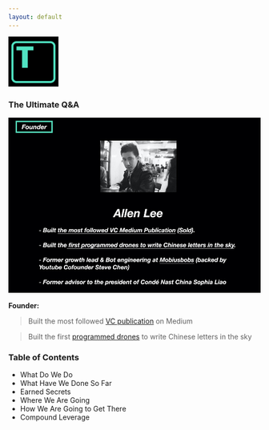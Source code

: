 ```yaml
---
layout: default
---
```


<img src="images/tars.png" alt="sample image" width="100" height="100">


### The Ultimate Q&A


<img src="images/founder.png" alt="sample image" width="600" height="350">

**Founder:**

> Built the most followed [VC publication](https://medium.com/7ventures) on Medium

> Built the first [programmed drones](https://vimeo.com/111901733) to write Chinese letters in the sky

### Table of Contents

- What Do We Do
- What Have We Done So Far
- Earned Secrets
- Where We Are Going
- How We Are Going to Get There
- Compound Leverage


